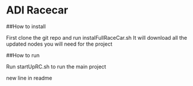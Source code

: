 # ADI Racecar

##How to install

First clone the git repo and run instalFullRaceCar.sh
It will download all the updated nodes you will need for the project

##How to run

Run startUpRC.sh to run the main project

new line in readme
